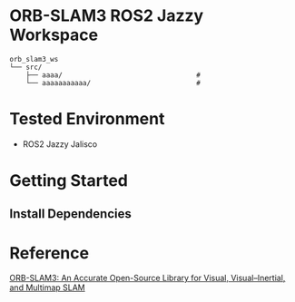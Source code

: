 # ORB-SLAM3 ROS2 Jazzy Workspace

    orb_slam3_ws
    └── src/
        ├── aaaa/                                 #
        └── aaaaaaaaaaa/                          #

# Tested Environment

- ROS2 Jazzy Jalisco

# Getting Started

## Install Dependencies

# Reference

[ORB-SLAM3: An Accurate Open-Source Library for Visual, Visual–Inertial, and Multimap SLAM](https://ieeexplore.ieee.org/stamp/stamp.jsp?tp=&arnumber=9440682)
